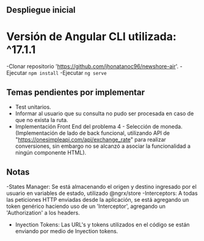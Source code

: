 ## Despliegue inicial
# Versión de Angular CLI utilizada: ^17.1.1

-Clonar repositorio 'https://github.com/jhonatanoc96/newshore-air'.
-Ejecutar `npm install`
-Ejecutar `ng serve`

## Temas pendientes por implementar

- Test unitarios.
- Informar al usuario que su consulta no pudo ser procesada en caso de que no exista la ruta.
- Implementación Front End del problema 4 - Selección de moneda. (Implementación de lado de back funcional, utilizando API de "https://onesimpleapi.com/api/exchange_rate" para realizar conversiones, sin embargo no se alcanzó a asociar la funcionalidad a ningún componente HTML).

## Notas
-States Manager: Se está almacenando el origen y destino ingresado por el usuario en variables de estado, utilizado @ngrx/store
-Interceptors: A todas las peticiones HTTP enviadas desde la aplicación, se está agregando un token genérico haciendo uso de un 'Interceptor', agregando un 'Authorization' a los headers.
- Inyection Tokens: Las URL's y tokens utilizados en el código se están enviando por medio de Inyection tokens.
